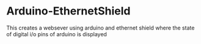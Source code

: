 # Arduino-EthernetShield
This creates a websever using arduino and ethernet shield where the state of digital i/o pins of arduino is displayed 
